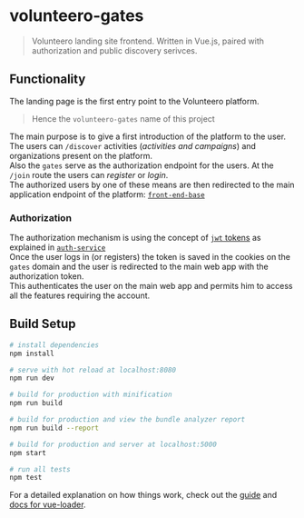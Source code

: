 # volunteero-gates

> Volunteero landing site frontend.
> Written in Vue.js, paired with authorization and public discovery serivces.

## Functionality   
The landing page is the first entry point to the Volunteero platform.   
> Hence the `volunteero-gates` name of this project  
  
The main purpose is to give a first introduction of the platform to the user.   
The users can `/discover` activities (_activities and campaigns_) and organizations present on the platform.  
Also the `gates` serve as the authorization endpoint for the users. At the `/join` route the users can _register_ or _login_.  
The authorized users by one of these means are then redirected to the main application endpoint of the platform: [`front-end-base`](https://github.com/Volunteero/volunteero-front-end-base)  


### Authorization  
The authorization mechanism is using the concept of [`jwt` tokens](https://jwt.io/) as explained in [`auth-service`](https://github.com/Volunteero/authentication-service)  
Once the user logs in (or registers) the token is saved in the cookies on the `gates` domain and the user is redirected to the main web app with the authorization token.  
This authenticates the user on the main web app and permits him to access all the features requiring the account.  

## Build Setup

``` bash
# install dependencies
npm install

# serve with hot reload at localhost:8080
npm run dev

# build for production with minification
npm run build

# build for production and view the bundle analyzer report
npm run build --report

# build for production and server at localhost:5000
npm start

# run all tests
npm test
```

For a detailed explanation on how things work, check out the [guide](http://vuejs-templates.github.io/webpack/) and [docs for vue-loader](http://vuejs.github.io/vue-loader).
